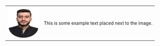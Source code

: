 
<table border="0">
  <tr>
    <td>
      <img src="images/image.png" alt="Profile Image" width="100" height="100">
    </td>
    <td>
      This is some example text placed next to the image.
    </td>
  </tr>
</table>

